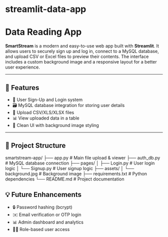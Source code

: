 # streamlit-data-app

# Data Reading App

**SmartStream** is a modern and easy-to-use web app built with **Streamlit**. It allows users to securely sign up and log in, connect to a MySQL database, and upload CSV or Excel files to preview their contents. The interface includes a custom background image and a responsive layout for a better user experience.

---

## 🚀 Features

- 🔐 User Sign-Up and Login system
- 🗃️ MySQL database integration for storing user details
- 📁 Upload CSV/XLS/XLSX files
- 📊 View uploaded data in a table
- 🎨 Clean UI with background image styling

---

## 📁 Project Structure

smartstream-app/
├── app.py               # Main file upload & viewer
├── auth_db.py           # MySQL database connection
├── pages/
│   ├── Login.py         # User login logic
│   └── Signup.py        # User signup logic
├── assets/
│   └── background.jpg   # Background image
├── requirements.txt     # Python dependencies
└── README.md            # Project documentation

## 💡 Future Enhancements

- 🔒 Password hashing (bcrypt)
- ✉️ Email verification or OTP login
- 📊 Admin dashboard and analytics
- 🧑‍💼 Role-based user access
